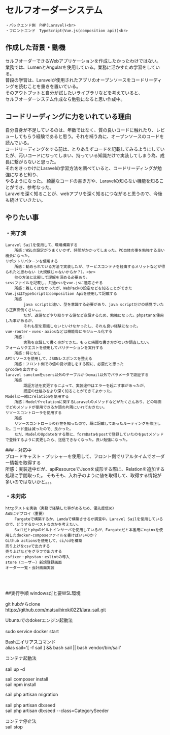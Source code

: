 # セルフオーダーシステム<br>
    ・バックエンド側　PHP(Laravel)<br>
    ・フロントエンド　TypeScript(Vue.js(composition api))<br>

## 作成した背景・動機<br>
セルフオーダーできるWebアプリケーションを作成したかったわけではない。<br>
業務では、LumenとAngularを使用している。業務に活かすため学習をしている。<br>
普段の学習は、Laravelが使用されたアプリのオープンソースをコードリーディングを読むことを重きを置いている。<br>
そのアウトプットと自分が試したいライブラリなどを考えていると、<br>
セルフオーダーシステム作成なら勉強になると思い作成中。<br>

## コードリーディングに力をいれている理由<br>
自分自身が不足しているのは、年数ではなく、質の良いコードに触れたり、レビューしてもらう経験であると思う。それを補う為に、オープンソースのコードを読んでいる。<br>
コードリーディングをする前は、とりあえずコードを記載してみるようにしていたが、汚いコードになってしまい、持っている知識だけで実装してしまう為、成長に繋がらないと思った。<br>
それをきっかけにLaravelの学習方法を調べていると、コードリーディングが勉強になると知り、<br>
やるようになった。
綺麗なコードの書き方や、Laravelの知らない機能を知ることができ、参考なった。<br>
Laravelを深く知ることが、webアプリを深く知るにつながると思うので、今後も続けていきたい。<br>


## やりたい事<br>
### ・完了済<br>
    Laravel Sailを使用して、環境構築する
        所感：WSLの設定がうまくいかず、時間がかかってしまった。PC自体の事を勉強する良い機会になった。
    リポジトリパターンを使用する
        所感：勧められている方法で実装したが、サービスコンテナを経由するメリットなどが得られたと思わない（大規模じゃないからか？）。<br>
        他の方法と比較して理解を深める必要あり。
    scssファイルを記載し、共通cssをvue.jsに適応させる
        所感：難しくはなかったが、WebPackの設定などを知ることができた
    Vue.jsはTypeScriptとcomposition Apiを使用して記載する
        所感
            java scriptと違い、型を意識する必要があり、java scriptだけの感覚でいたら正直面倒くさい。。。
            だが、返値などやり取りする値など意識するため、勉強になった。phpstanを使用した事があるが、
            それも型を意識しないといけなかったし、それも良い経験になった。
    vue-router・vuex・axiosなどは機能毎にモジュール化する
        所感：
            実務を意識して書く事ができた。もっと綺麗な書き方がないか調査したい。
    フォームリクエストを使用してバリデーションを実行する
        所感：特になし
    APIリソースを使用して、JSONレスポンスを整える
        所感：フロント側での値の受け渡しをする際に、必要だと思った
    qrcodeを出力する
    laravel sanctumをusers以外のテーブルかつemail以外でパラメータで認証する
        所感
            認証方法を変更するによって、実装途中はエラーを起こす事があったが、
            認証の仕組みをより深く知ることができてよかった。
    Modelと一緒にrelationを使用する
        所感：Modelやrelationに関するLaravelのメソッドなどがたくさんあり、どの場面でどのメソッドが使用できるか頭の片隅にいれておきたい。
    リソースコントローラを使用する
        所感
        リソースコントローラの存在を知ったので、既に記載してあったルーティングを修正した。コード量は減ったので、良かった。
        ただ、ModelのUpdateをする際に、formDataをpostで登録していたのをputメソッドで登録するように変更したら、送信できなくなった。良い勉強になった。

###・対応中<br>
    ブロードキャスト・プッシャーを使用して、フロント側でリアルタイムでオーダー情報を取得する<br>
    所感：実装途中だが、apiResourceでJsonを成形する際に、Relationを追加する処理に手間取った。
        そもそも、入れ子のように値を取得して、取得する情報が多いのではないかと。。。

### ・未対応<br>
    httpテストを実装（実務で経験した事があるため、優先度低め）
    AWSにデプロイ（重要）
        Fargateで構築するか、Lamdaで構築させるか調査中。Laravel Sailを使用しているので、どうするかベストなのかを考えたい。
        Sailだとphpのビルトインサーバを使用しているが、Fargateだと本番用にnginxを使用したdocker-composeファイルを書けばいいのか？
    Github actionsを使用して、ci/cdを構築
    売り上げをcsvで出力する
    売り上げなどをグラフで出力する
    csfixer・phpstan・eslintの導入
    store（ユーザー）新規登録画面
    オーダー一覧・会計画面実装
   <br><br> 

##実行手順
windowsだと要WSL環境<br>

git hubからclone<br>
https://github.com/matsuihiroki0221/lara-sail.git<br>

Ubuntuでのdokerエンジン起動法<br><br>
sudo service docker start<br>

Bashエイリアスコマンド<br>
alias sail='[ -f sail ] && bash sail || bash vendor/bin/sail'<br>

コンテナ起動法<br><br>
sail up -d<br>

sail composer install<br>
sail npm install<br>

sail php artisan migration<br><br>
sail php artisan db:seed<br>
sail php artisan db:seed --class=CategorySeeder<br>

コンテナ停止法<br>
sail stop<br>
